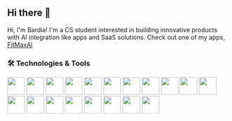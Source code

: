 ## Hi there 👋

Hi, I'm Bardia! I'm a CS student interested in building innovative products with AI integration like apps and SaaS solutions. Check out one of my apps, [FitMaxAI](https://apps.apple.com/us/app/fitmaxai/id6737855446)
### 🛠️ Technologies & Tools

<div align="left">
    <img src="https://cdn.jsdelivr.net/gh/devicons/devicon@latest/icons/python/python-original.svg" width="40" height="40"/>
    <img src="https://cdn.jsdelivr.net/gh/devicons/devicon@latest/icons/javascript/javascript-original.svg" width="40" height="40"/>
    <img src="https://cdn.jsdelivr.net/gh/devicons/devicon@latest/icons/mongodb/mongodb-plain.svg" width="40" height="40"/>
    <img src="https://cdn.jsdelivr.net/gh/devicons/devicon@latest/icons/firebase/firebase-original.svg" width="40" height="40"/>
    <img src="https://cdn.jsdelivr.net/gh/devicons/devicon@latest/icons/react/react-original.svg" width="40" height="40"/>
    <img src="https://cdn.jsdelivr.net/gh/devicons/devicon@latest/icons/fastapi/fastapi-original.svg" width="40" height="40"/>
    <img src="https://cdn.jsdelivr.net/gh/devicons/devicon@latest/icons/figma/figma-original.svg" width="40" height="40"/>
    <img src="https://cdn.jsdelivr.net/gh/devicons/devicon@latest/icons/tailwindcss/tailwindcss-original.svg" width="40" height="40"/>
    <img src="https://cdn.jsdelivr.net/gh/devicons/devicon@latest/icons/vitejs/vitejs-original.svg" width="40" height="40"/>
    <img src="https://cdn.jsdelivr.net/gh/devicons/devicon@latest/icons/html5/html5-original.svg" width="40" height="40"/>
    <img src="https://cdn.jsdelivr.net/gh/devicons/devicon@latest/icons/css3/css3-original.svg" width="40" height="40"/>
    <img src="https://cdn.jsdelivr.net/gh/devicons/devicon@latest/icons/bootstrap/bootstrap-original.svg" width="40" height="40"/>
    <img src="https://cdn.jsdelivr.net/gh/devicons/devicon@latest/icons/nodejs/nodejs-original-wordmark.svg" width="40" height="40"/>
    <img src="https://cdn.jsdelivr.net/gh/devicons/devicon@latest/icons/typescript/typescript-original.svg" width="40" height="40"/>
    <img src="https://cdn.jsdelivr.net/gh/devicons/devicon@latest/icons/git/git-original.svg" width="40" height="40"/>
    <img src="https://cdn.jsdelivr.net/gh/devicons/devicon@latest/icons/streamlit/streamlit-original.svg" width="40" height="40"/>
    <img src="https://cdn.jsdelivr.net/gh/devicons/devicon@latest/icons/c/c-original.svg" width="40" height="40" />
    <img src="https://cdn.jsdelivr.net/gh/devicons/devicon@latest/icons/express/express-original.svg" width="40" height="40" />
    <img src="https://cdn.jsdelivr.net/gh/devicons/devicon@latest/icons/postman/postman-original.svg" width="40" height="40" />    
</div>
